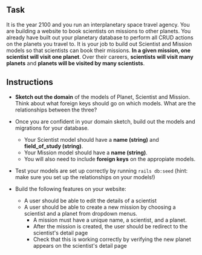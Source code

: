 ## Task

It is the year 2100 and you run an interplanetary space travel agency.  You are building a website to book scientists on missions to other planets.  You already have built out your planetary database to perform all CRUD actions on the planets you travel to.  It is your job to build out Scientist and Mission models so that scientists can book their missions.  **In a given mission, one scientist will visit one planet**.  Over their careers, **scientists will visit many planets** and **planets will be visited by many scientists**.

## Instructions

- **Sketch out the domain** of the models of Planet, Scientist and Mission.  Think about what foreign keys should go on which models.  What are the relationships between the three?

- Once you are confident in your domain sketch, build out the models and migrations for your database. 
    - Your Scientist model should have a **name (string)** and **field_of_study (string)**.  
    - Your Mission model should have a **name (string)**.  
    - You will also need to include **foreign keys** on the appropiate models.  

- Test your models are set up correctly by running `rails db:seed` (hint: make sure you set up the relationships on your models!)

- Build the following features on your website:

    <!-- - A user should be able to see a list of all scientists -->

    <!-- - Clicking on a scientist should take you to a detail page about the scientist. This detail page should list all the planets they have visited and the name of the mission that took them there. -->

    <!-- - A user should be able to create a new scientist.
        - Scientists must have a name and a field of study
        - Scientists' names should be unique -->
    <!-- - If the user makes a mistake on the form, an error should display to the user -->

    - A user should be able to edit the details of a scientist

    <!-- - A user should be able to delete a scientist -->

    - A user should be able to create a new mission by choosing a scientist and a planet from dropdown menus.
        - A mission must have a unique name, a scientist, and a planet.
        - After the mission is created, the user should be redirect to the scientist's detail page
        - Check that this is working correctly by verifying the new planet appears on the scientist's detail page
        
